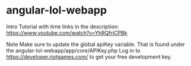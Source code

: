 # angular-lol-webapp

Intro Tutorial with time links in the description:
https://www.youtube.com/watch?v=YhRQfriCPBk

Note
Make sure to update the global apiKey variable. That is found under the angular-lol-webapp/app/core/APIKey.php
Log in to https://developer.riotgames.com/ to get your free development key. 
